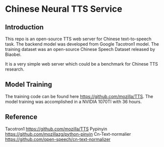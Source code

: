 # Chinese Neural TTS Service #

## Introduction ##
This repo is an open-source TTS web server for Chinese text-to-speech task. The backend model was developed from Google Tacotron1 model. The training dataset was an open-source Chinese Speech Dataset released by Biaobei.

It is a very simple web server which could be a benchmark for Chinese TTS research.

## Model Training ##
The training code can be found here <https://github.com/mozilla/TTS>. The model training was accomplished in a NVIDIA 1070TI with 36 hours.

## Reference ##
Tacotron1 <https://github.com/mozilla/TTS>
Pypinyin <https://github.com/mozillazg/python-pinyin>
Cn-Text-normalier <https://github.com/open-speech/cn-text-normalizer>
